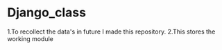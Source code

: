  # Django_class
1.To recollect the data's in future I made this repository.
2.This stores the working module
 
